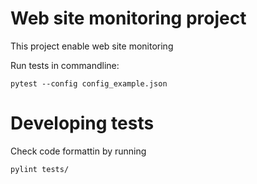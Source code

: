
# Web site monitoring project

This project enable web site monitoring

Run tests in commandline:
```
pytest --config config_example.json
```


# Developing tests

Check code formattin by running
```
pylint tests/
```